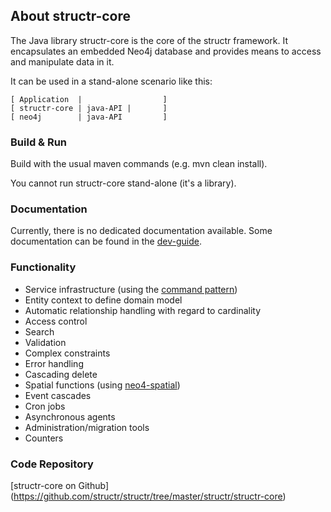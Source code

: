## About structr-core

The Java library structr-core is the core of the structr framework.
It encapsulates an embedded Neo4j database and provides means
to access and manipulate data in it.

It can be used in a stand-alone scenario like this:

```
[ Application  |                  ]
[ structr-core | java-API |       ]
[ neo4j        | java-API         ]
```

### Build & Run

Build with the usual maven commands (e.g. mvn clean install).

You cannot run structr-core stand-alone (it's a library).

### Documentation

Currently, there is no dedicated documentation available. Some documentation
can be found in the [dev-guide](http://docs.structr.org/dev-guide).

### Functionality

- Service infrastructure (using the [command pattern](http://en.wikipedia.org/wiki/Command_pattern))
- Entity context to define domain model
- Automatic relationship handling with regard to cardinality
- Access control
- Search
- Validation
- Complex constraints
- Error handling
- Cascading delete
- Spatial functions (using [neo4-spatial](https://github.com/neo4j/spatial))
- Event cascades
- Cron jobs
- Asynchronous agents
- Administration/migration tools
- Counters

### Code Repository

[structr-core on Github] (https://github.com/structr/structr/tree/master/structr/structr-core)
